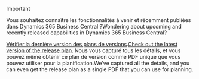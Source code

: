> [!IMPORTANT]
>
> <span data-ttu-id="ef48a-101">Vous souhaitez connaître les fonctionnalités à venir et récemment publiées dans Dynamics 365 Business Central ?</span><span class="sxs-lookup"><span data-stu-id="ef48a-101">Wondering about upcoming and recently released capabilities in Dynamics 365 Business Central?</span></span>
>
> <span data-ttu-id="ef48a-102">[Vérifier la dernière version des plans de versions](/business-applications-release-notes/April19/dynamics365-business-central/).</span><span class="sxs-lookup"><span data-stu-id="ef48a-102">[Check out the latest version of the release plan](/business-applications-release-notes/April19/dynamics365-business-central/).</span></span> <span data-ttu-id="ef48a-103">Nous vous capturé tous les détails, et vous pouvez même obtenir ce plan de version comme PDF unique que vous pouvez utiliser pour la planification.</span><span class="sxs-lookup"><span data-stu-id="ef48a-103">We've captured all the details, and you can even get the release plan as a single PDF that you can use for planning.</span></span>  
